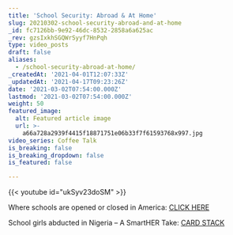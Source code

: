 ```yaml
---
title: 'School Security: Abroad & At Home'
slug: 20210302-school-security-abroad-and-at-home
_id: fc7126bb-9e92-46dc-8532-2858a6a625ac
_rev: gzsIxkhSGQWrSyyf7HnPqh
type: video_posts
draft: false
aliases:
  - /school-security-abroad-at-home/
_createdAt: '2021-04-01T12:07:33Z'
_updatedAt: '2021-04-17T09:23:26Z'
date: '2021-03-02T07:54:00.000Z'
lastmod: '2021-03-02T07:54:00.000Z'
weight: 50
featured_image:
  alt: Featured article image
  url: >-
    a66a728a2939f4415f18871751e06b33f7f61593768x997.jpg
video_series: Coffee Talk
is_breaking: false
is_breaking_dropdown: false
is_featured: false

---
```

{{< youtube id="ukSyv23doSM" >}}

Where schools are opened or closed in America: [CLICK HERE](https://www.edweek.org/leadership/map-where-are-schools-closed/2020/07)

School girls abducted in Nigeria – A SmartHER Take: [CARD STACK](https://smarthernews.com/abduction-of-nigerian-girls/)